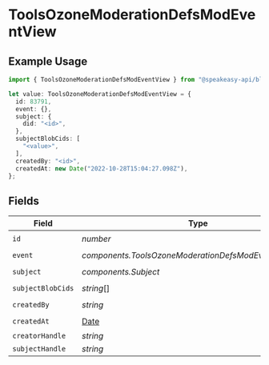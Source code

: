 # ToolsOzoneModerationDefsModEventView

## Example Usage

```typescript
import { ToolsOzoneModerationDefsModEventView } from "@speakeasy-api/bluesky/models/components";

let value: ToolsOzoneModerationDefsModEventView = {
  id: 83791,
  event: {},
  subject: {
    did: "<id>",
  },
  subjectBlobCids: [
    "<value>",
  ],
  createdBy: "<id>",
  createdAt: new Date("2022-10-28T15:04:27.098Z"),
};
```

## Fields

| Field                                                                                         | Type                                                                                          | Required                                                                                      | Description                                                                                   |
| --------------------------------------------------------------------------------------------- | --------------------------------------------------------------------------------------------- | --------------------------------------------------------------------------------------------- | --------------------------------------------------------------------------------------------- |
| `id`                                                                                          | *number*                                                                                      | :heavy_check_mark:                                                                            | N/A                                                                                           |
| `event`                                                                                       | *components.ToolsOzoneModerationDefsModEventViewEvent*                                        | :heavy_check_mark:                                                                            | N/A                                                                                           |
| `subject`                                                                                     | *components.Subject*                                                                          | :heavy_check_mark:                                                                            | N/A                                                                                           |
| `subjectBlobCids`                                                                             | *string*[]                                                                                    | :heavy_check_mark:                                                                            | N/A                                                                                           |
| `createdBy`                                                                                   | *string*                                                                                      | :heavy_check_mark:                                                                            | N/A                                                                                           |
| `createdAt`                                                                                   | [Date](https://developer.mozilla.org/en-US/docs/Web/JavaScript/Reference/Global_Objects/Date) | :heavy_check_mark:                                                                            | N/A                                                                                           |
| `creatorHandle`                                                                               | *string*                                                                                      | :heavy_minus_sign:                                                                            | N/A                                                                                           |
| `subjectHandle`                                                                               | *string*                                                                                      | :heavy_minus_sign:                                                                            | N/A                                                                                           |